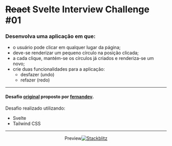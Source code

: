 # ~~React~~ Svelte Interview Challenge #01

### Desenvolva uma aplicação em que:

- o usuário pode clicar em qualquer lugar da página;
- deve-se renderizar um pequeno círculo na posição clicada;
- a cada clique, mantém-se os círculos já criados e renderiza-se um novo;
- crie duas funcionalidades para a aplicação:
  - desfazer (undo)
  - refazer (redo)

---

#### Desafio [original](https://liberating-keyboard-bc0.notion.site/React-Interview-Challenge-a1ad5bc0e374436f905bc4decb246fa8) proposto por [fernandev](https://youtube.com/@fernandev1).

Desafio realizado utilizando:

- Svelte
- Tailwind CSS

---

<div style="display: flex; align-items: center; justify-content: center;">
  <span>Preview</span>
  <a href="https://stackblitz.com/edit/vitejs-vite-ppkgmd"><img alt="Stackblitz" src="https://img.shields.io/badge/Stackblitz-fff?style=for-the-badge&logo=Stackblitz&logoColor=1389FD" /></a>
</div>
